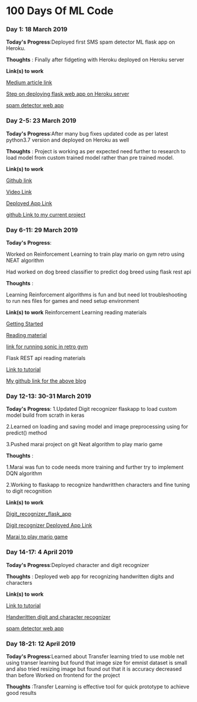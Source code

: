 # 100 Days Of ML Code 





### Day 1: 18 March 2019

**Today's Progress**:Deployed first SMS spam detector ML flask app on Heroku.


**Thoughts** : Finally after fidgeting with Heroku deployed on Heroku server

**Link(s) to work**

[Medium article link](https://medium.com/the-andela-way/deploying-a-python-flask-app-to-heroku-41250bda27d0)

[Step on deploying flask web app on Heroku server](https://github.com/realpython/flask-boilerplate)

[spam detector web app](https://medium.com/the-andela-way/deploying-a-python-flask-app-to-heroku-41250bda27d0)


### Day 2-5: 23 March 2019

**Today's Progress**:After many bug fixes updated code as per latest python3.7 version and deployed on Heroku as well


**Thoughts** : Project is working as per expected need further to research to load model from custom trained model rather than pre trained model.

**Link(s) to work**

[Github link](https://github.com/llSourcell/how_to_deploy_a_keras_model_to_production)

[Video Link](https://www.youtube.com/watch?v=f6Bf3gl4hWY&feature=youtu.be)

[Deployed App Link](https://glacial-temple-26332.herokuapp.com/)

[github Link to my current project](https://github.com/anandpawara/DigitRecognizer)

### Day 6-11: 29 March 2019

**Today's Progress**:

Worked on Reinforcement Learning to train play mario on gym retro using NEAT algorithm

Had worked on dog breed classifier to predict dog breed using flask rest api 


**Thoughts** : 

Learning Reinforcement algorithms is fun and but need lot troubleshooting to run nes files for games and need setup environment 



**Link(s) to work**
Reinforcement Learning reading materials


[Getting Started](https://retro.readthedocs.io/en/latest/getting_started.html)


[Reading material](https://medium.com/datadriveninvestor/super-mario-bros-reinforcement-learning-77d6615a805e)


[link for running sonic in retro gym](https://github.com/Vedant-Gupta523/sonicNEAT)

Flask REST api reading materials


[Link to tutorial](https://blog.keras.io/building-a-simple-keras-deep-learning-rest-api.html)


[My github link for the above blog](https://github.com/anandpawara/flask_api)

### Day 12-13: 30-31 March 2019

**Today's Progress**:
1.Updated Digit recognizer flaskapp to load custom model build from scrath in keras 

2.Learned on loading and saving model and image preprocessing using for predict() method

3.Pushed marai project on git Neat algorithm to play mario game  

**Thoughts** :

1.Marai was fun to code needs more training and further try to implement DQN algorithm

2.Working to flaskapp to recognize handwritthen characters and fine tuning to digit recognition

**Link(s) to work**

[Digit_recognizer_flask_app](https://github.com/anandpawara/DigitRecognizer)

[Digit recognizer Deployed App Link](https://glacial-temple-26332.herokuapp.com/)


[Marai to play mario game](https://github.com/anandpawara/Marai)

### Day 14-17: 4 April 2019

**Today's Progress**:Deployed character and digit recognizer


**Thoughts** : Deployed web app for recognizing handwritten digits and characters

**Link(s) to work**

[Link to tutorial](https://www.kaggle.com/anand8045/emnist-gpu-keras-to-tf)

[Handwritten digit and character recognizer](https://glacial-temple-26332.herokuapp.com)

[spam detector web app](https://medium.com/the-andela-way/deploying-a-python-flask-app-to-heroku-41250bda27d0)

### Day 18-21: 12 April 2019

**Today's Progress**:Learned about Transfer learning tried to use moble net using transer learning but found that image size for emnist dataset is small and also tried resizing image but found out that it is accuracy decreased than before
Worked on frontend for the project

**Thoughts** :Transfer Learning is effective tool for quick prototype to achieve good results





